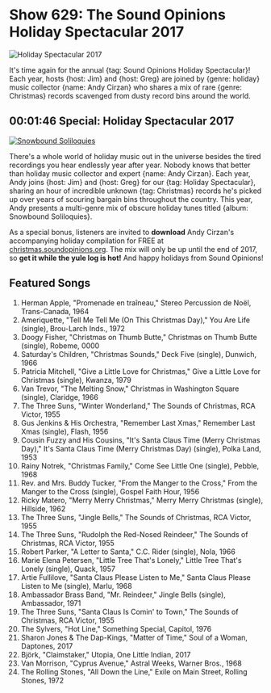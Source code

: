 

# Show 629: The Sound Opinions Holiday Spectacular 2017

![Holiday Spectacular 2017](http://sound-images.s3.amazonaws.com/images/2017/xmascover.jpg)

It's time again for the annual {tag: Sound Opinions Holiday Spectacular}! Each year, hosts {host: Jim} and {host: Greg} are joined by {genre: holiday} music collector {name: Andy Cirzan} who shares a mix of rare {genre: Christmas} records scavenged from dusty record bins around the world.


## 00:01:46 Special: Holiday Spectacular 2017
[![Snowbound Soliloquies](https://sound-images.s3.amazonaws.com/christmas/Snowbound_Soliloquies_2017_front_500.jpg)](http://christmas.soundopinions.org)

There's a whole world of holiday music out in the universe besides the tired recordings you hear endlessly year after year. Nobody knows that better than holiday music collector and expert {name: Andy Cirzan}. Each year, Andy joins {host: Jim} and {host: Greg} for our {tag: Holiday Spectacular}, sharing an hour of incredible unknown {tag: Christmas} records he's picked up over years of scouring bargain bins throughout the country. This year, Andy presents a multi-genre mix of obscure holiday tunes titled {album: Snowbound Soliloquies}.

As a special bonus, listeners are invited to **download** Andy Cirzan's accompanying holiday compilation for FREE at [christmas.soundopinions.org](http://christmas.soundopinions.org). The mix will only be up until the end of 2017, so **get it while the yule log is hot!** And happy holidays from Sound Opinions!

## Featured Songs

1. Herman Apple, "Promenade en traîneau," Stereo Percussion de Noël, Trans-Canada, 1964
1. Ameriquette, "Tell Me Tell Me (On This Christmas Day)," You Are Life (single), Brou-Larch Inds., 1972
1. Doogy Fisher, "Christmas on Thumb Butte," Christmas on Thumb Butte (single), Robeme, 0000
1. Saturday's Children, "Christmas Sounds," Deck Five (single), Dunwich, 1966
1. Patricia Mitchell, "Give a Little Love for Christmas," Give a Little Love for Christmas (single), Kwanza, 1979
1. Van Trevor, "The Melting Snow," Christmas in Washington Square (single), Claridge, 1966
1. The Three Suns, "Winter Wonderland," The Sounds of Christmas, RCA Victor, 1955
1. Gus Jenkins & His Orchestra, "Remember Last Xmas," Remember Last Xmas (single), Flash, 1956
1. Cousin Fuzzy and His Cousins, "It's Santa Claus Time (Merry Christmas Day)," It's Santa Claus Time (Merry Christmas Day) (single), Polka Land, 1953
1. Rainy Notrek, "Christmas Family," Come See Little One (single), Pebble, 1968
1. Rev. and Mrs. Buddy Tucker, "From the Manger to the Cross," From the Manger to the Cross (single), Gospel Faith Hour, 1956
1. Ricky Matero, "Merry Merry Christmas," Merry Merry Christmas (single), Hillside, 1962
1. The Three Suns, "Jingle Bells," The Sounds of Christmas, RCA Victor, 1955
1. The Three Suns, "Rudolph the Red-Nosed Reindeer," The Sounds of Christmas, RCA Victor, 1955
1. Robert Parker, "A Letter to Santa," C.C. Rider (single), Nola, 1966
1. Marie Elena Petersen, "Little Tree That's Lonely," Little Tree That's Lonely (single), Quack, 1957
1. Artie Fullilove, "Santa Claus Please Listen to Me," Santa Claus Please Listen to Me (single), Marlu, 1968
1. Ambassador Brass Band, "Mr. Reindeer," Jingle Bells (single), Ambassador, 1971
1. The Three Suns, "Santa Claus Is Comin' to Town," The Sounds of Christmas, RCA Victor, 1955
1. The Sylvers, "Hot Line," Something Special, Capitol, 1976
1. Sharon Jones & The Dap-Kings, "Matter of Time," Soul of a Woman, Daptones, 2017
1. ‎Björk, "Claimstaker," Utopia, One Little Indian, 2017
1. Van Morrison, "Cyprus Avenue," Astral Weeks, Warner Bros., 1968
1. The Rolling Stones, "All Down the Line," Exile on Main Street, Rolling Stones, 1972
